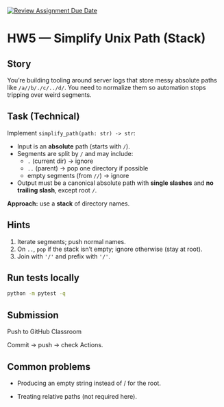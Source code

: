 [![Review Assignment Due Date](https://classroom.github.com/assets/deadline-readme-button-22041afd0340ce965d47ae6ef1cefeee28c7c493a6346c4f15d667ab976d596c.svg)](https://classroom.github.com/a/hznd-ymU)
# HW5 — Simplify Unix Path (Stack)

## Story
You’re building tooling around server logs that store messy absolute paths like `/a//b/./c/../d/`. You need to normalize them so automation stops tripping over weird segments.

## Task (Technical)
Implement `simplify_path(path: str) -> str`:
- Input is an **absolute** path (starts with `/`).
- Segments are split by `/` and may include:
  - `.`  (current dir) → ignore
  - `..` (parent) → pop one directory if possible
  - empty segments (from `//`) → ignore
- Output must be a canonical absolute path with **single slashes** and **no trailing slash**, except root `/`.

**Approach:** use a **stack** of directory names.

## Hints
1) Iterate segments; push normal names.
2) On `..`, `pop` if the stack isn’t empty; ignore otherwise (stay at root).
3) Join with `'/'` and prefix with `'/'`.

## Run tests locally
```bash
python -m pytest -q
```

## Submission

Push to GitHub Classroom

Commit → push → check Actions.

## Common problems
- Producing an empty string instead of / for the root.

- Treating relative paths (not required here).